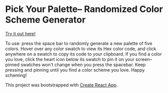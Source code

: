 # Pick Your Palette– Randomized Color Scheme Generator

[Try it out here!](https://pickyourpalette.herokuapp.com/)

To use: press the space bar to randomly generate a new palette of five colors.  Hover over any color swatch to view its Hex color code, and click anywhere on a swatch to copy its code to your clipboard.  If you find a color you love, click the heart icon below its swatch to pin it on your screen– pinned swatches won't change when you press the spacebar.  Keep pressing and pinning until you find a color scheme you love.  Happy scheming!


This project was bootstrapped with [Create React App](https://github.com/facebook/create-react-app).
